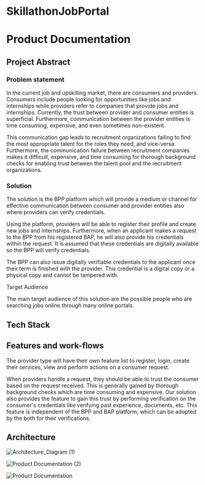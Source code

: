 # SkillathonJobPortal
# Product Documentation

## Project Abstract

### Problem statement

In the current job and upskilling market, there are consumers and providers. Consumers include people looking for opportunities like jobs and internships while providers refer to companies that provide jobs and internships. Currently, the trust between provider and consumer entities is superficial. Furthermore, communication between the provider entities is time consuming, expensive, and even sometimes non-existent.

This communication gap leads to recruitment organizations failing to find the most appropriate talent for the roles they need, and vice-versa. Furthermore, the communication failure between recruitment companies makes it difficult, expensive, and time consuming for thorough background checks for enabling trust between the talent pool and the recruitment organizations.

###


###


### Solution

The solution is the BPP platform which will provide a medium or channel for effective communication between consumer and provider entities also where providers can verify credentials.

Using the platform, providers will be able to register their profile and create new jobs and internships. Furthermore, when an applicant makes a request to the BPP from his registered BAP, he will also provide his credentials within the request. It is assumed that these credentials are digitally available so the BPP will verify credentials.

The BPP can also issue digitally verifiable credentials to the applicant once their term is finished with the provider. This credential is a digital copy or a physical copy and cannot be tampered with.

Target Audience

The main target audience of this solution are the possible people who are searching jobs online through many online portals.

## Tech Stack

## Features and work-flows

The provider type will have their own feature list to register, login, create their services, view and perform actions on a consumer request.

When providers handle a request, they should be able to trust the consumer based on the request received. This is generally gained by thorough background checks which are time consuming and expensive. Our solution also provides the feature to gain this trust by performing verification on the consumer's credentials like verifying past experience, documents, etc. This feature is independent of the BPP and BAP platform, which can be adopted by the both for their verifications.

## Architecture

![Architecture_Diagram (1)](https://user-images.githubusercontent.com/97100765/221564773-007f6b79-8f5e-45c6-937a-d1ca5eeaecc5.jpg)

![Product Documentation (2)](https://user-images.githubusercontent.com/97100765/221564077-61bed9e6-525c-4623-87a1-f596343ebb13.jpg)

![Product Documentation](https://user-images.githubusercontent.com/97100765/221563667-067fd62c-0192-4082-8452-da9fe60b7dd7.jpg)

